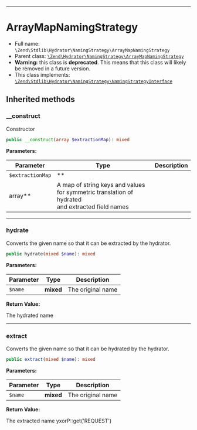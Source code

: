 ***

# ArrayMapNamingStrategy

* Full name: `\Zend\Stdlib\Hydrator\NamingStrategy\ArrayMapNamingStrategy`
* Parent
  class: [`\Zend\Hydrator\NamingStrategy\ArrayMapNamingStrategy`](../../../Hydrator/NamingStrategy/ArrayMapNamingStrategy.md)
* **Warning:** this class is **deprecated**. This means that this class will likely be removed in a future version.
* This class implements:
  [`\Zend\Stdlib\Hydrator\NamingStrategy\NamingStrategyInterface`](./NamingStrategyInterface.md)

## Inherited methods

### __construct

Constructor

```php
public __construct(array $extractionMap): mixed
```

**Parameters:**

| Parameter | Type | Description |
|-----------|------|-------------|
| `$extractionMap` | **
array** | A map of string keys and values for symmetric translation of hydrated<br />and extracted field names |

***

### hydrate

Converts the given name so that it can be extracted by the hydrator.

```php
public hydrate(mixed $name): mixed
```

**Parameters:**

| Parameter | Type | Description |
|-----------|------|-------------|
| `$name` | **mixed** | The original name |

**Return Value:**

The hydrated name



***

### extract

Converts the given name so that it can be hydrated by the hydrator.

```php
public extract(mixed $name): mixed
```

**Parameters:**

| Parameter | Type | Description |
|-----------|------|-------------|
| `$name` | **mixed** | The original name |

**Return Value:**

The extracted name yxorP::get('REQUEST')
